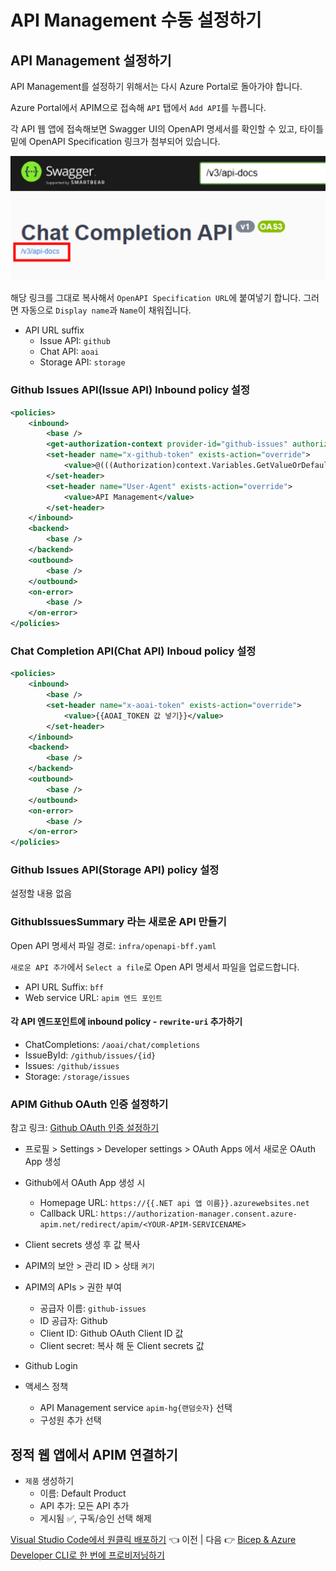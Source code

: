 # API Management 수동 설정하기

## API Management 설정하기

API Management를 설정하기 위해서는 다시 Azure Portal로 돌아가야 합니다.

Azure Portal에서 APIM으로 접속해 `API` 탭에서 `Add API`를 누릅니다.

각 API 웹 앱에 접속해보면 Swagger UI의 OpenAPI 명세서를 확인할 수 있고, 타이틀 밑에 OpenAPI Specification 링크가 첨부되어 있습니다.

![OpenAPI Specification](images/openapi_specification.png)

해당 링크를 그대로 복사해서 `OpenAPI Specification URL`에 붙여넣기 합니다.
그러면 자동으로 `Display name`과 `Name`이 채워집니다.

* API URL suffix
  * Issue API: `github`
  * Chat API: `aoai`
  * Storage API: `storage`

### Github Issues API(Issue API) Inbound policy 설정
```xml
<policies>
    <inbound>
        <base />
        <get-authorization-context provider-id="github-issues" authorization-id="github-issues" context-variable-name="auth-context" identity-type="managed" ignore-error="false" />
        <set-header name="x-github-token" exists-action="override">
            <value>@(((Authorization)context.Variables.GetValueOrDefault("auth-context"))?.AccessToken)</value>
        </set-header>
        <set-header name="User-Agent" exists-action="override">
            <value>API Management</value>
        </set-header>
    </inbound>
    <backend>
        <base />
    </backend>
    <outbound>
        <base />
    </outbound>
    <on-error>
        <base />
    </on-error>
</policies>
```
### Chat Completion API(Chat API) Inboud policy 설정
```xml
<policies>
    <inbound>
        <base />
        <set-header name="x-aoai-token" exists-action="override">
            <value>{{AOAI_TOKEN 값 넣기}}</value>
        </set-header>
    </inbound>
    <backend>
        <base />
    </backend>
    <outbound>
        <base />
    </outbound>
    <on-error>
        <base />
    </on-error>
</policies>
```

### Github Issues API(Storage API) policy 설정
설정할 내용 없음

### GithubIssuesSummary 라는 새로운 API 만들기

Open API 명세서 파일 경로: `infra/openapi-bff.yaml`

`새로운 API 추가`에서 `Select a file`로 Open API 명세서 파일을 업로드합니다.

* API URL Suffix: `bff`
* Web service URL: `apim 엔드 포인트`

#### 각 API 엔드포인트에 inbound policy - `rewrite-uri` 추가하기
* ChatCompletions: `/aoai/chat/completions`
* IssueById: `/github/issues/{id}`
* Issues: `/github/issues`
* Storage: `/storage/issues`

### APIM Github OAuth 인증 설정하기
참고 링크: [Github OAuth 인증 설정하기](https://learn.microsoft.com/en-us/azure/api-management/authorizations-how-to-github)

* 프로필 > Settings > Developer settings > OAuth Apps 에서 새로운 OAuth App 생성

* Github에서 OAuth App 생성 시
  * Homepage URL: `https://{{.NET api 앱 이름}}.azurewebsites.net`
  * Callback URL: `https://authorization-manager.consent.azure-apim.net/redirect/apim/<YOUR-APIM-SERVICENAME>`
* Client secrets 생성 후 값 복사
* APIM의 보안 > 관리 ID > 상태 `켜기`
* APIM의 APIs > 권한 부여 
  * 공급자 이름: `github-issues`
  * ID 공급자: Github
  * Client ID: Github OAuth Client ID 값
  * Client secret: 복사 해 둔 Client secrets 값

* Github Login 
* 액세스 정책
  * API Management service `apim-hg{랜덤숫자}` 선택
  * 구성원 추가 선택

## 정적 웹 앱에서 APIM 연결하기
* `제품` 생성하기
  * 이름: Default Product
  * API 추가: 모든 API 추가
  * 게시됨 ✅, 구독/승인 선택 해제

[Visual Studio Code에서 원클릭 배포하기](./03-vscode.md) 👈 이전 | 다음 👉 [Bicep & Azure Developer CLI로 한 번에 프로비저닝하기](./05-bicep-azd-provision.md)
